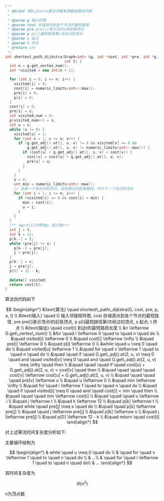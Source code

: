 ```C++
/**
 * @brief 用Dijkstra算法求解单源最短路径问题
 *
 * @param g 输入的图
 * @param cost 存储源点到各个节点的最短路径
 * @param pre pre[i]表示顶点i的前驱顶点
 * @param p p[i]最短路径第i次经过的顶点
 * @param s 起点
 * @param t 终点
 * @return int
 */
int shortest_path_dijkstra(Graph<int> &g, int *cost, int *pre, int *p, int s,
                           int t) {
  int n = g.get_vertex_num();
  int *visited = new int[n + 1];

  for (int i = 0; i <= n; i++) {
    visited[i] = 0;
    cost[i] = numeric_limits<int>::max();
    pre[i] = 0;
    p[i] = 0;
  }
  cost[s] = 0;
  pre[s] = s;
  int visited_num = 0;
  p[visited_num++] = s;
  int u = s;
  while (u != 0) {
    visited[u] = 1;
    for (int v = 1; v <= n; v++) {
      if (g.get_adj().at(2, u, v) != 0 && visited[v] == 0 &&
          g.get_adj().at(2, u, v) != numeric_limits<int>::max()) {
        if (cost[u] + g.get_adj().at(2, u, v) < cost[v]) {
          cost[v] = cost[u] + g.get_adj().at(2, u, v);
          pre[v] = u;
        }
      }
    }
    u = 0;
    int min = numeric_limits<int>::max();
    // 选择一个未访问的顶点，且到源点的距离最短，作为下一个访问的顶点
    for (int i = 1; i <= n; i++) {
      if (visited[i] == 0 && cost[i] < min) {
        min = cost[i];
        u = i;
      }
    }
  }
  /** 从pre[i]中获取p，起点是s*/
  int j = t;
  int k = 12;
  p[k--] = t;
  while (pre[j] != s) {
    p[k--] = pre[j];
    j = pre[j];
  }
  p[k--] = s;
  j = pre[j];
  p[0] = 12 - k;
    
  delete[] visited;
  return cost[t];
}
```

算法伪代码如下

$$
\begin{align*}
&\text{算法} \quad shortest\_path\_dijkstra(G, cost, pre, p, s, t) \\
&\text{输入} \quad G 输入邻接矩阵图, cost 存储源点到各个节点的最短路径, pre pre[i]表示顶点i的前驱顶点, p p[i]最短路径第i次经过的顶点, s 起点, t 终点 \\
&\text{输出} \quad cost[t] 到达t的最短路径长度 \\
&n \leftarrow G.get\_vertex\_num() \\
&for \quad i \leftarrow 0 \quad to \quad n \quad do \\
&\quad visited[i] \leftarrow 0 \\
&\quad cost[i] \leftarrow \infty \\
&\quad pre[i] \leftarrow 0 \\
&\quad p[i] \leftarrow 0 \\
&while \quad u \neq 0 \quad do \\
&\quad visited[u] \leftarrow 1 \\
&\quad for \quad v \leftarrow 1 \quad to \quad n \quad do \\
&\quad \quad if \quad G.get\_adj().at(2, u, v) \neq 0 \quad and \quad visited[v] \neq 0 \quad and \quad G.get\_adj().at(2, u, v) \neq \infty \quad then \\
&\quad \quad \quad if \quad cost[u] + G.get\_adj().at(2, u, v) < cost[v] \quad then \\
&\quad \quad \quad \quad cost[v] \leftarrow cost[u] + G.get\_adj().at(2, u, v) \\
&\quad \quad \quad \quad pre[v] \leftarrow u \\
&\quad u \leftarrow 0 \\
&\quad min \leftarrow \infty \\
&\quad for \quad i \leftarrow 1 \quad to \quad n \quad do \\
&\quad \quad if \quad visited[i] \neq 0 \quad and \quad cost[i] < min \quad then \\
&\quad \quad \quad min \leftarrow cost[i] \\
&\quad \quad \quad u \leftarrow i \\
&\quad j \leftarrow t \\
&\quad k \leftarrow 12 \\
&\quad p[k] \leftarrow t \\
&\quad while \quad pre[j] \neq s \quad do \\
&\quad \quad p[k] \leftarrow pre[j] \\
&\quad \quad j \leftarrow pre[j] \\
&\quad p[k] \leftarrow s \\
&\quad j \leftarrow pre[j] \\
&\quad p[0] \leftarrow 12 - k \\
&\quad return \quad cost[t]
\end{align*}
$$

对上述算法时间复杂度分析如下:

主要循环结构为

$$
\begin{align*}
& while \quad u \neq 0 \quad do \\
& \quad for \quad v \leftarrow 1 \quad to \quad n \quad do \\
& ...\\
& \quad for \quad i \leftarrow 1 \quad to \quad n \quad do\\
& ...
\end{align*}
$$

其时间复杂度为

$$
\Theta(n^2)
$$

n为顶点数